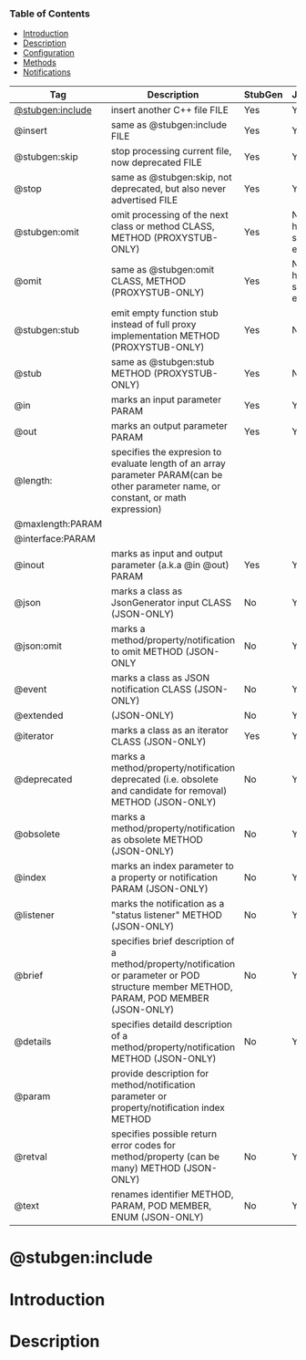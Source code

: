 ### Table of Contents

- [Introduction](#head.Introduction)
- [Description](#head.Description)
- [Configuration](#head.Configuration)
- [Methods](#head.Methods)
- [Notifications](#head.Notifications)

|Tag|Description|StubGen|JsonGen|
|--|--|--|--|
|[@stubgen:include](stubgen_include)|insert another C++ file FILE|Yes| Yes|
|@insert|same as @stubgen:include FILE| Yes|Yes|
|@stubgen:skip|stop processing current file, now deprecated FILE| Yes|Yes|
|@stop|same as @stubgen:skip, not deprecated, but also never advertised FILE|Yes| Yes|
|@stubgen:omit|omit processing of the next class or method CLASS, METHOD (PROXYSTUB-ONLY)| Yes| No (but has side-effects)|
|@omit|same as @stubgen:omit CLASS, METHOD (PROXYSTUB-ONLY)| Yes| No (but has side-effects)|
|@stubgen:stub|emit empty function stub instead of full proxy implementation METHOD (PROXYSTUB-ONLY)| Yes| No|
|@stub|same as @stubgen:stub METHOD (PROXYSTUB-ONLY)| Yes| No|
|@in|marks an input parameter PARAM| Yes| Yes|
|@out|marks an output parameter PARAM| Yes|Yes|
|@length:<expr>|specifies the expresion to evaluate length of an array parameter PARAM(can be other parameter name, or constant, or math expression)| | |
|@maxlength:<expr>PARAM| | | |
|@interface:<id>PARAM| | | |
|@inout|marks as input and output parameter (a.k.a @in @out) PARAM| Yes|Yes|
|@json|marks a class as JsonGenerator input CLASS (JSON-ONLY)| No| Yes|
|@json:omit|marks a method/property/notification to omit METHOD (JSON-ONLY| No| Yes|
|@event|marks a class as JSON notification CLASS (JSON-ONLY)| No| Yes|
|@extended|(JSON-ONLY)| No| Yes|
|@iterator|marks a class as an iterator CLASS (JSON-ONLY)| Yes| Yes|
|@deprecated|marks a method/property/notification deprecated (i.e. obsolete and candidate for removal) METHOD (JSON-ONLY)| No| Yes|
|@obsolete|marks a method/property/notification as obsolete METHOD (JSON-ONLY)| No| Yes|
|@index|marks an index parameter to a property or notification PARAM (JSON-ONLY)| No| Yes|
|@listener|marks the notification as a "status listener" METHOD (JSON-ONLY)| No| Yes|
|@brief <text>|specifies brief description of a method/property/notification or parameter or POD structure member METHOD, PARAM, POD MEMBER (JSON-ONLY)| No| Yes|
|@details <text>|specifies detaild description of a method/property/notification METHOD (JSON-ONLY)| No| Yes|
|@param <param> <text>|provide description for method/notification parameter or property/notification index METHOD| |
|@retval <code> <text>|specifies possible return error codes for method/property (can be many) METHOD (JSON-ONLY)| No|Yes|
|@text <text>|renames identifier METHOD, PARAM, POD MEMBER, ENUM (JSON-ONLY)| No| Yes|


<a name="stubgen_include"></a>
# @stubgen:include
<a name="head.Introduction"></a>
# Introduction
<a name="head.description"></a>
# Description
